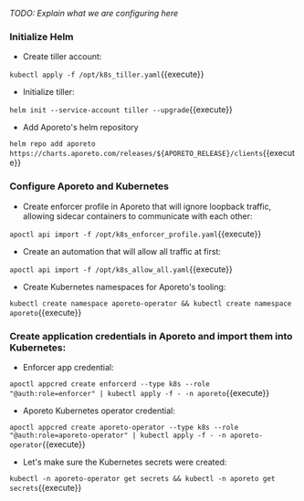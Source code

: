 _TODO: Explain what we are configuring here_


### Initialize Helm

* Create tiller account:

`kubectl apply -f /opt/k8s_tiller.yaml`{{execute}}

* Initialize tiller:

`helm init --service-account tiller --upgrade`{{execute}}

* Add Aporeto's helm repository

`helm repo add aporeto https://charts.aporeto.com/releases/${APORETO_RELEASE}/clients`{{execute}}

### Configure Aporeto and Kubernetes

* Create enforcer profile in Aporeto that will ignore loopback traffic, allowing sidecar containers to communicate with each other:

`apoctl api import -f /opt/k8s_enforcer_profile.yaml`{{execute}}

* Create an automation that will allow all traffic at first:

`apoctl api import -f /opt/k8s_allow_all.yaml`{{execute}}

* Create Kubernetes namespaces for Aporeto's tooling:

`kubectl create namespace aporeto-operator && kubectl create namespace aporeto`{{execute}}

### Create application credentials in Aporeto and import them into Kubernetes:

* Enforcer app credential:

`apoctl appcred create enforcerd --type k8s --role "@auth:role=enforcer" | kubectl apply -f - -n aporeto`{{execute}}

* Aporeto Kubernetes operator credential:

`apoctl appcred create aporeto-operator --type k8s --role "@auth:role=aporeto-operator" | kubectl apply -f - -n aporeto-operator`{{execute}}

  - Let's make sure the Kubernetes secrets were created:

`kubectl -n aporeto-operator get secrets && kubectl -n aporeto get secrets`{{execute}}
